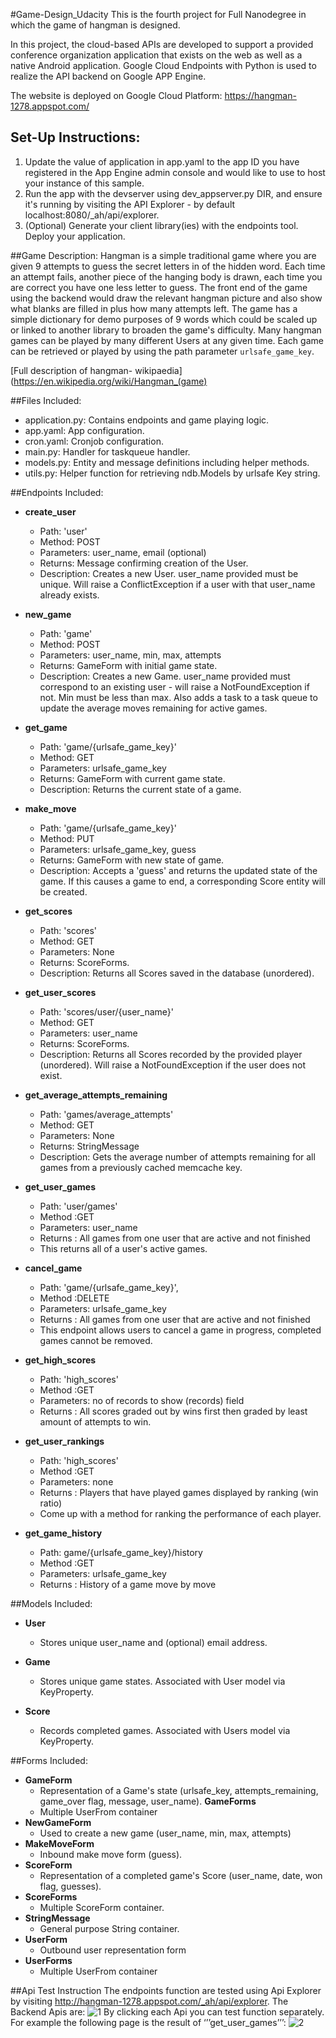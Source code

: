 #Game-Design_Udacity
This is the fourth project for Full Nanodegree in which the game of hangman is designed.

In this project, the cloud-based APIs are developed to support a provided conference organization application that exists on the web as well as a native Android application. Google Cloud Endpoints with Python is used to realize the API backend on Google APP Engine.

The website is deployed on Google Cloud Platform:   https://hangman-1278.appspot.com/

## Set-Up Instructions:
1.  Update the value of application in app.yaml to the app ID you have registered
 in the App Engine admin console and would like to use to host your instance of this sample.
2.  Run the app with the devserver using dev_appserver.py DIR, and ensure it's
 running by visiting the API Explorer - by default localhost:8080/_ah/api/explorer.
3.  (Optional) Generate your client library(ies) with the endpoints tool.
 Deploy your application.
 
##Game Description:
Hangman is a simple traditional game where you are given 9 attempts to guess 
the secret letters in of the hidden word. Each time an attempt fails, another piece 
of the hanging body is drawn, each time you are correct you have one less letter to 
guess. The front end of the game using the backend would draw the relevant hangman 
picture and also show what blanks are filled in plus how many attempts left. 
The game has a simple dictionary for demo purposes of 9 words which could be scaled up 
or linked to another library to broaden the game's difficulty.
Many hangman games can be played by many different Users at any
given time. Each game can be retrieved or played by using the path parameter
`urlsafe_game_key`.

[Full description of hangman- wikipaedia](https://en.wikipedia.org/wiki/Hangman_(game)

##Files Included:
 - application.py: Contains endpoints and game playing logic.
 - app.yaml: App configuration.
 - cron.yaml: Cronjob configuration.
 - main.py: Handler for taskqueue handler.
 - models.py: Entity and message definitions including helper methods.
 - utils.py: Helper function for retrieving ndb.Models by urlsafe Key string.

##Endpoints Included:
 - **create_user**
    - Path: 'user'
    - Method: POST
    - Parameters: user_name, email (optional)
    - Returns: Message confirming creation of the User.
    - Description: Creates a new User. user_name provided must be unique. Will 
    raise a ConflictException if a user with that user_name already exists.
    
 - **new_game**
    - Path: 'game'
    - Method: POST
    - Parameters: user_name, min, max, attempts
    - Returns: GameForm with initial game state.
    - Description: Creates a new Game. user_name provided must correspond to an
    existing user - will raise a NotFoundException if not. Min must be less than
    max. Also adds a task to a task queue to update the average moves remaining
    for active games.
     
 - **get_game**
    - Path: 'game/{urlsafe_game_key}'
    - Method: GET
    - Parameters: urlsafe_game_key
    - Returns: GameForm with current game state.
    - Description: Returns the current state of a game.
    
 - **make_move**
    - Path: 'game/{urlsafe_game_key}'
    - Method: PUT
    - Parameters: urlsafe_game_key, guess
    - Returns: GameForm with new state of game.
    - Description: Accepts a 'guess' and returns the updated state of the game.
    If this causes a game to end, a corresponding Score entity will be created.
    
 - **get_scores**
    - Path: 'scores'
    - Method: GET
    - Parameters: None
    - Returns: ScoreForms.
    - Description: Returns all Scores saved in the database (unordered).
    
 - **get_user_scores**
    - Path: 'scores/user/{user_name}'
    - Method: GET
    - Parameters: user_name
    - Returns: ScoreForms. 
    - Description: Returns all Scores recorded by the provided player (unordered).
    Will raise a NotFoundException if the user does not exist.
    
 - **get_average_attempts_remaining**
    - Path: 'games/average_attempts'
    - Method: GET
    - Parameters: None
    - Returns: StringMessage
    - Description: Gets the average number of attempts remaining for all games
    from a previously cached memcache key.
    
 - **get_user_games**
    - Path: 'user/games'
    - Method :GET
    - Parameters: user_name
    - Returns : All games from one user that are active and not finished
    - This returns all of a user's active games.
    
 - **cancel_game**
    - Path: 'game/{urlsafe_game_key}',
    - Method :DELETE
    - Parameters: urlsafe_game_key
    - Returns : All games from one user that are active and not finished
    - This endpoint allows users to cancel a game in progress, completed games cannot be removed.
    
 - **get_high_scores**
    - Path: 'high_scores'
    - Method :GET
    - Parameters: no of records to show (records) field
    - Returns : All scores graded out by wins first then graded by least amount of attempts to win.
    
 - **get_user_rankings**
    - Path: 'high_scores'
    - Method :GET
    - Parameters: none 
    - Returns : Players that have played games displayed by ranking (win ratio)
    - Come up with a method for ranking the performance of each player.
      
 - **get_game_history**
    - Path: game/{urlsafe_game_key}/history
    - Method :GET
    - Parameters: urlsafe_game_key
    - Returns : History of a game move by move 
   
##Models Included:
 - **User**
    - Stores unique user_name and (optional) email address.
    
 - **Game**
    - Stores unique game states. Associated with User model via KeyProperty.
    
 - **Score**
    - Records completed games. Associated with Users model via KeyProperty.
    
##Forms Included:
 - **GameForm**
    - Representation of a Game's state (urlsafe_key, attempts_remaining,
    game_over flag, message, user_name).
    **GameForms**
    - Multiple UserFrom container
 - **NewGameForm**
    - Used to create a new game (user_name, min, max, attempts)
 - **MakeMoveForm**
    - Inbound make move form (guess).
 - **ScoreForm**
    - Representation of a completed game's Score (user_name, date, won flag,
    guesses).
 - **ScoreForms**
    - Multiple ScoreForm container.
 - **StringMessage**
    - General purpose String container.
 - **UserForm**
    - Outbound user representation form
 - **UserForms**
    - Multiple UserFrom container

##Api Test Instruction
The endpoints function are tested using Api Explorer by visiting http://hangman-1278.appspot.com/_ah/api/explorer. The Backend Apis are:
![1](https://lh5.googleusercontent.com/-uy8zE_ubEbw/VxVUloWLyNI/AAAAAAAAAEo/4GWQo3aogOcD02KMVax0CXmn3NGrI6-SACL0B/w1832-h696-no/Backend%2BAPIs.tiff)
By clicking each Api you can test function separately. For example the following page is the result of ‘’’get_user_games’’’:
![2](https://lh5.googleusercontent.com/-M4ufWXuYsnM/VxVWP0PGpSI/AAAAAAAAAFU/WT5pfug_HxgcRgBZzBItiXlAefF_iaLowCL0B/w1830-h1004-no/get_user_games.tiff)
